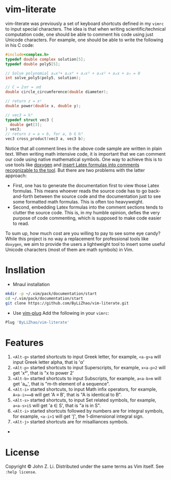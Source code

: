 # vim-literate
vim-literate was previously a set of keyboard shortcuts defined in my `vimrc`
to input special characters.
The idea is that when writing scientific/technical computation code,
one should be able to comment his code using just Unicode characters.
For example, one should be
able to write the following in his C code:

```c
#include<complex.h>
typedef double complex solution[5];
typedef double poly5[5];

// Solve polynomial a₀x⁵+ a₁x⁴ + a₂x³ + a₃x² + a₄x + a₅ = 0
int solve_poly5(poly5, solution);

// C = 2ℼr = ℼd
double circle_circumference(double diameter);

// return z = xʸ
double power(double x, double y);

// vec3 ≔ ℝ³
typedef struct vec3 {
  double get[3];
} vec3;
// return z = a ⨯ b, for a, b ∈ ℝ³
vec3 cross_product(vec3 a, vec3 b);
```

Notice that all comment lines in the above code sample are written in plain text.
When writing math intensive code, it is important that we can comment our code using native mathematical symbols.
One way to achieve this is to use tools like [doxygen](https://www.doxygen.nl/index.html) and [insert Latex formulas into
comments recognizable to the tool](https://www.doxygen.nl/manual/formulas.html).
But there are two problems with the latter approach:
- First, one has to generate the documentation first to view those Latex formulas.
This means whoever reads the source code has to go back-and-forth between the
source code and the documentation just to see some formatted math formulas. This is often too heavyweight.
- Second, embedding Latex formulas into the comment sections tends to clutter the source code.
This is, in my humble opinion, defies the very purpose of code commenting, which is supposed to
make code easier to read.

To sum up, how much cost are you willing to pay to see some eye candy?
While this project is no way a replacement for professional tools like `doxygen`,
we aim to provide the users a lightweight tool to insert some useful
Unicode characters (most of them are  math symbols) in Vim.

# Insllation
- Mnaul installation
 ```bash
 mkdir -p ~/.vim/pack/documentation/start
 cd ~/.vim/pack/documentation/start
 git clone https://github.com/ByLiZhao/vim-literate.git
 ```
 - Use [vim-plug](https://github.com/junegunn/vim-plug)
 Add the following in your `vimrc`:

 ```bash
 Plug 'ByLiZhao/vim-literate'
 ```

 # Features
 1. `<Alt-g>` started shortcuts to input Greek letter, for example, `<a-g>a` will input Greek letter alpha, that is 'α'
 2. `<Alt-p>` started shortcuts to input Superscripts, for example, `x<a-p>2` will get 'x²', that is "x to power 2'
 3. `<Alt-b>` started shortcuts to input Subscripts, for example, `a<a-b>m` will get 'aₘ', that is "m-th element of a sequence".
 4. `<Alt-i>` started shortcuts, to input Math infix operators, for example, `A<a-i>==B` will get 'A ≡ B', that is "A is identical to B".
 5. `<Alt-s>` started shortcuts, to input Set related symbols, for example, `a<a-s>iS` will get 'a ∈ S', that is "a is in S".
 6. `<Alt-i>` started shortcuts followed by numbers are for integral symbols, for example, `<a-i>1` will get '∫', the 1-dimensional integral sign.
 7. `<Alt-j>` started shortcuts are for misalliances symbols.
 -


 # License
 Copyright © John Z. Li. Distributed under the same terms as Vim itself. See `:help license`.

